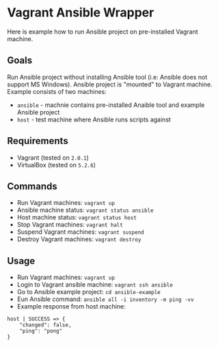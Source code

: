 Vagrant Ansible Wrapper
===========================================
Here is example how to run Ansible project on pre-installed Vagrant machine.

Goals
------
Run Ansible project without installing Ansible tool (i.e: Ansible does not support MS Windows). Ansible project is "mounted" to Vagrant machine. Example consists of two machines:

- `ansible` - machnie contains pre-installed Anaible tool and example Ansible project
- `host` - test machine where Ansible runs scripts against

Requirements
------------
- Vagrant (tested on `2.0.1`)
- VirtualBox (tested on `5.2.6`)

Commands
--------
- Run Vagrant machines: `vagrant up`
- Ansible machine status: `vagrant status ansible`
- Host machine status: `vagrant status host`
- Stop Vagrant machines: `vagrant halt`
- Suspend Vagrant machines: `vagrant suspend`
- Destroy Vagrant machines: `vagrant destroy`

Usage
-----
- Run Vagrant machines: `vagrant up`
- Login to Vagrant ansible machine: `vagrant ssh ansible`
- Go to Ansible example project: `cd ansible-example`
- Eun Ansible command: `ansible all -i inventory -m ping -vv`
- Example response from host machine:
```
host | SUCCESS => {
    "changed": false,
    "ping": "pong"
}
```
